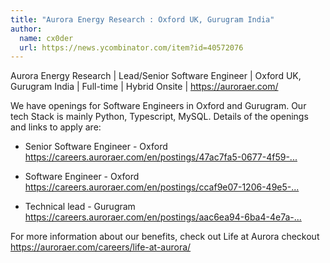 ```yaml
---
title: "Aurora Energy Research : Oxford UK, Gurugram India"
author:
  name: cx0der
  url: https://news.ycombinator.com/item?id=40572076
---
```

Aurora Energy Research | Lead&#x2F;Senior Software Engineer | Oxford UK, Gurugram India | Full-time | Hybrid Onsite | <a href="https:&#x2F;&#x2F;auroraer.com&#x2F;" rel="nofollow">https:&#x2F;&#x2F;auroraer.com&#x2F;</a>

We have openings for Software Engineers in Oxford and Gurugram. Our tech Stack is mainly Python, Typescript, MySQL. Details of the openings and links to apply are:

* Senior Software Engineer - Oxford <a href="https:&#x2F;&#x2F;careers.auroraer.com&#x2F;en&#x2F;postings&#x2F;47ac7fa5-0677-4f59-b60e-41ac00859e36" rel="nofollow">https:&#x2F;&#x2F;careers.auroraer.com&#x2F;en&#x2F;postings&#x2F;47ac7fa5-0677-4f59-...</a>

* Software Engineer - Oxford <a href="https:&#x2F;&#x2F;careers.auroraer.com&#x2F;en&#x2F;postings&#x2F;ccaf9e07-1206-49e5-8fb9-bb7068ceab27" rel="nofollow">https:&#x2F;&#x2F;careers.auroraer.com&#x2F;en&#x2F;postings&#x2F;ccaf9e07-1206-49e5-...</a>

* Technical lead - Gurugram <a href="https:&#x2F;&#x2F;careers.auroraer.com&#x2F;en&#x2F;postings&#x2F;aac6ea94-6ba4-4e7a-8eb4-2bf6a76ff09c" rel="nofollow">https:&#x2F;&#x2F;careers.auroraer.com&#x2F;en&#x2F;postings&#x2F;aac6ea94-6ba4-4e7a-...</a>

For more information about our benefits, check out Life at Aurora checkout <a href="https:&#x2F;&#x2F;auroraer.com&#x2F;careers&#x2F;life-at-aurora&#x2F;" rel="nofollow">https:&#x2F;&#x2F;auroraer.com&#x2F;careers&#x2F;life-at-aurora&#x2F;</a>
